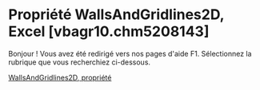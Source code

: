 
# Propriété WallsAndGridlines2D, Excel [vbagr10.chm5208143]

Bonjour ! Vous avez été redirigé vers nos pages d'aide F1. Sélectionnez la rubrique que vous recherchiez ci-dessous.

[WallsAndGridlines2D, propriété](http://msdn.microsoft.com/library/1ea9d256-926d-093f-07b5-f80904a34636%28Office.15%29.aspx)
